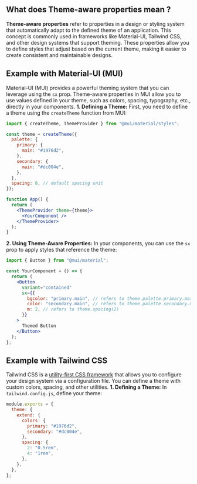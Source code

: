 ## What does Theme-aware properties mean ?

**Theme-aware properties** refer to properties in a design or styling system that automatically adapt to the defined theme of an application. This concept is commonly used in frameworks like Material-UI, Tailwind CSS, and other design systems that support theming. These properties allow you to define styles that adjust based on the current theme, making it easier to create consistent and maintainable designs.

## Example with Material-UI (MUI)

Material-UI (MUI) provides a powerful theming system that you can leverage using the `sx` prop. Theme-aware properties in MUI allow you to use values defined in your theme, such as colors, spacing, typography, etc., directly in your components.
**1. Defining a Theme:**
First, you need to define a theme using the `createTheme` function from MUI:

```jsx
import { createTheme, ThemeProvider } from "@mui/material/styles";

const theme = createTheme({
  palette: {
    primary: {
      main: "#1976d2",
    },
    secondary: {
      main: "#dc004e",
    },
  },
  spacing: 8, // default spacing unit
});

function App() {
  return (
    <ThemeProvider theme={theme}>
      <YourComponent />
    </ThemeProvider>
  );
}
```

**2. Using Theme-Aware Properties:**
In your components, you can use the `sx` prop to apply styles that reference the theme:

```jsx
import { Button } from "@mui/material";

const YourComponent = () => {
  return (
    <Button
      variant="contained"
      sx={{
        bgcolor: "primary.main", // refers to theme.palette.primary.main
        color: "secondary.main", // refers to theme.palette.secondary.main
        m: 2, // refers to theme.spacing(2)
      }}
    >
      Themed Button
    </Button>
  );
};
```

## Example with Tailwind CSS

Tailwind CSS is a [utility-first CSS framework](utility-first-css-framework.md) that allows you to configure your design system via a configuration file. You can define a theme with custom colors, spacing, and other utilities.
**1. Defining a Theme:**
In `tailwind.config.js`, define your theme:

```jsx
module.exports = {
  theme: {
    extend: {
      colors: {
        primary: "#1976d2",
        secondary: "#dc004e",
      },
      spacing: {
        2: "0.5rem",
        4: "1rem",
      },
    },
  },
};
```
